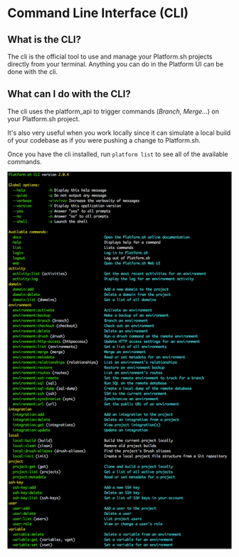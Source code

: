 Command Line Interface (CLI)
============================

What is the CLI?
----------------

The cli is the official tool to use and manage your Platform.sh projects
directly from your terminal. Anything you can do in the Platform UI can
be done with the cli.


What can I do with the CLI?
---------------------------

The cli uses the platform\_api to trigger commands (*Branch, Merge...*)
on your Platform.sh project.

It's also very useful when you work locally since it can simulate a
local build of your codebase as if you were pushing a change to
Platform.sh.

Once you have the cli installed, run `platform list` to see all of the
available commands.

![Platform Cli List](../cli/images/platform-cli-list.png)